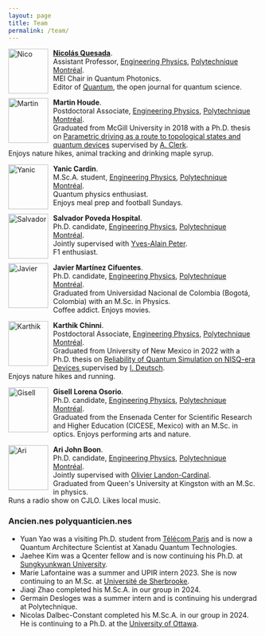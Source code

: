 ```yaml
---
layout: page
title: Team 
permalink: /team/
---
```


<img src="https://www.polymtl.ca/expertises/sites/expertises2.amigow2020.polymtl.ca/files/quesada-nicolas.jpg"
     alt="Nico"
     width="80"
     height="90"
     style="float: left; margin-right: 10px;" /> [**Nicolás Quesada**](https://www.polymtl.ca/expertises/en/quesada-nicolas).  
Assistant Professor, [Engineering Physics](https://www.polymtl.ca/phys/), [Polytechnique Montréal](https://www.polymtl.ca).  
MEI Chair in Quantum Photonics.  
Editor of [Quantum](https://quantum-journal.org/), the open journal for quantum science. 

<img src="https://github.com/polyquantique/polyquantique.github.io/raw/master/assets/images/martin.jpg"
     alt="Martin"
     width="80"
     height="90"
     style="float: left; margin-right: 10px;" /> **Martin Houde**.  
Postdoctoral Associate, [Engineering Physics](https://www.polymtl.ca/phys/), [Polytechnique Montréal](https://www.polymtl.ca).  
Graduated from McGill University in 2018 with a Ph.D. thesis on [Parametric driving as a route to topological states and quantum devices](https://escholarship.mcgill.ca/downloads/rj430699k) supervised by [A. Clerk](https://clerkgroup.uchicago.edu/).  
Enjoys nature hikes, animal tracking and drinking maple syrup.


<img src="https://github.com/polyquantique/polyquantique.github.io/raw/master/assets/images/yanic.jpeg"
     alt="Yanic"
     width="80"
     height="90"
     style="float: left; margin-right: 10px;" /> **Yanic Cardin**.  
M.Sc.A. student, [Engineering Physics](https://www.polymtl.ca/phys/), [Polytechnique Montréal](https://www.polymtl.ca).  
Quantum physics enthusiast. \
Enjoys meal prep and football Sundays. 


<img src="https://github.com/polyquantique/polyquantique.github.io/raw/master/assets/images/salvador.jpg"
     alt="Salvador"
     width="80" 
     height="90"
     style="float: left; margin-right: 10px;" /> **Salvador Poveda Hospital**.  
Ph.D. candidate, [Engineering Physics](https://www.polymtl.ca/phys/), [Polytechnique Montréal](https://www.polymtl.ca). \
Jointly supervised with [Yves-Alain Peter](https://www.polymtl.ca/phys/en/yves-alain-peter). \
F1 enthusiast.


<img src="https://user-images.githubusercontent.com/95931266/177825256-34d87df1-e38e-4f7e-84cc-c729bcf2caa4.jpg"
     alt="Javier"
     width="80"
     height="90"
     style="float: left; margin-right: 10px;" /> **Javier Martínez Cifuentes**. \
Ph.D. candidate, [Engineering Physics](https://www.polymtl.ca/phys/), [Polytechnique Montréal](https://www.polymtl.ca). \
Graduated from Universidad Nacional de Colombia (Bogotá, Colombia) with an M.Sc. in Physics. \
Coffee addict. Enjoys movies.


<img src="https://github.com/polyquantique/polyquantique.github.io/raw/master/assets/images/karthik.jpg"
     alt="Karthik"
     width="80"
     height="90"
     style="float: left; margin-right: 10px;" /> **Karthik Chinni**. \
Postdoctoral Associate, [Engineering Physics](https://www.polymtl.ca/phys/), [Polytechnique Montréal](https://www.polymtl.ca).  
Graduated from University of New Mexico in 2022 with a Ph.D. thesis on [Reliability of Quantum Simulation on NISQ-era Devices
](https://digitalrepository.unm.edu/phyc_etds/246/) supervised by [I. Deutsch](https://cquic.unm.edu/research/research-groups/deutsch-research-group/index.html).  
Enjoys nature hikes and running.


<img src="https://github.com/polyquantique/polyquantique.github.io/raw/master/assets/images/gisell.jpg"
     alt="Gisell"
     width="80"
     height="90"
     style="float: left; margin-right: 10px;" /> **Gisell Lorena Osorio**. \
Ph.D. candidate, [Engineering Physics](https://www.polymtl.ca/phys/), [Polytechnique Montréal](https://www.polymtl.ca). \
Graduated from the Ensenada Center for Scientific Research and Higher Education (CICESE, Mexico) with an M.Sc. in optics. 
Enjoys performing arts and nature.


<img src="https://github.com/polyquantique/polyquantique.github.io/raw/master/assets/images/ari.jpg"
     alt="Ari"
     width="80" 
     height="90"
     style="float: left; margin-right: 10px;" /> **Ari John Boon**.  
Ph.D. candidate, [Engineering Physics](https://www.polymtl.ca/phys/), [Polytechnique Montréal](https://www.polymtl.ca). \
Jointly supervised with [Olivier Landon-Cardinal](https://www.etsmtl.ca/etudier-a-lets/corps-enseignant/olcardinal). \
Graduated from Queen's University at Kingston with an M.Sc. in physics. \
Runs a radio show on CJLO. Likes local music.


### Ancien.nes polyquanticien.nes
* Yuan Yao was a visiting Ph.D. student from [Télécom Paris](https://www.telecom-paris.fr) and is now a Quantum Architecture Scientist at Xanadu Quantum Technologies.
* Jaehee Kim was a Qcenter fellow and is now continuing his Ph.D. at [Sungkyunkwan University](https://www.skku.edu/eng/).
* Marie Lafontaine was a summer and UPIR intern 2023. She is now continuing to an M.Sc. at [Université de Sherbrooke](https://www.usherbrooke.ca).
* Jiaqi Zhao completed his M.Sc.A. in our group in 2024.
* Germain Desloges was a summer intern and is continuing his undergrad at Polytechnique.
* Nicolas Dalbec-Constant completed his M.Sc.A. in our group in 2024. He is continuing to a Ph.D. at the [University of Ottawa](https://uottawa.ca).
